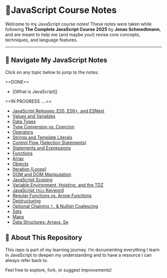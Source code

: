 
# 📘JavaScript Course Notes

Welcome to my JavaScript course notes! These notes were taken while following **The Complete JavaScript Course 2025** by **Jonas Schmedtmann**, and are meant to help me (and maybe you!) revise core concepts, techniques, and language features.

---

## 📂 Navigate My JavaScript Notes

Click on any topic below to jump to the notes:

==DONE==
- [[What is JavaScript]]

==IN PROGRESS ....==
- [JavaScript Releases: ES5, ES6+, and ESNext](./JavaScript%20Releases.md)
- [Values and Variables](./Values%20and%20Variables.md)
- [Data Types](./Data%20Types.md)
- [Type Conversion vs. Coercion](./Type%20Conversion%20vs%20Coercion.md)
- [Operators](./Operators.md)
- [Strings and Template Literals](./Strings%20and%20Template%20Literals.md)
- [Control Flow (Selection Statements)](./Control%20Flow.md)
- [Statements and Expressions](./Statements%20and%20Expressions.md)
- [Functions](./Functions.md)
- [Array](./Array.md)
- [Objects](./Objects.md)
- [Iteration (Loops)](./Iteration.md)
- [DOM and DOM Manipulation](./DOM%20and%20DOM%20Manipulation.md)
- [JavaScript Scoping](./JavaScript%20Scoping.md)
- [Variable Environment, Hoisting, and the TDZ](./Hoisting%20and%20TDZ.md)
- [JavaScript `this` Keyword](./this%20Keyword.md)
- [Regular Functions vs. Arrow Functions](./Arrow%20vs%20Regular%20Functions.md)
- [Destructuring](./Destructuring.md)
- [Optional Chaining `?.` & Nullish Coalescing](./Optional%20Chaining%20and%20Nullish.md)
- [Sets](./Sets.md)
- [Maps](./Maps.md)
- [Data Structures: Arrays, Se]()

## 📌 About This Repository

This repo is part of my learning journey. I’m documenting everything I learn in JavaScript to deepen my understanding and to have a resource I can always refer back to.

Feel free to explore, fork, or suggest improvements!